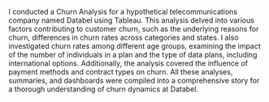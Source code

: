 I conducted a Churn Analysis for a hypothetical telecommunications company named Databel using Tableau. This analysis delved into various factors contributing to customer churn, such as the underlying reasons for churn, differences in churn rates across categories and states. I also investigated churn rates among different age groups, examining the impact of the number of individuals in a plan and the type of data plans, including international options. Additionally, the analysis covered the influence of payment methods and contract types on churn. All these analyses, summaries, and dashboards were compiled into a comprehensive story for a thorough understanding of churn dynamics at Databel.
